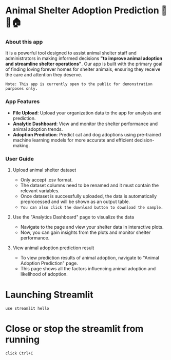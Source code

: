 # Animal Shelter Adoption Prediction 🐶😺🏠
### About this app
It is a powerful tool designed to assist animal shelter staff and administrators in making informed decisions **"to improve animal adoption and streamline shelter operations"**. Our app is built with the primary goal of finding loving forever homes for shelter animals, ensuring they receive the care and attention they deserve.

    Note: This app is currently open to the public for demonstration purposes only.

### App Features
- **File Upload**: Upload your organization data to the app for analysis and prediction.
- **Analytic Dashboard**: View and monitor the shelter performance and animal adoption trends.
- **Adoption Prediction**: Predict cat and dog adoptions using pre-trained machine learning models for more accurate and efficient decision-making.

### User Guide
1. Upload animal shelter dataset
    - Only accept .csv format.
    - The dataset columns need to be renamed and it must contain the relevant variables.
    - Once dataset is successfully uploaded, the data is automatically preprocessed and will be shown as an output table.
    - `You can also click the download button to download the sample.`
      
2. Use the "Analytics Dashboard" page to visualize the data
    - Navigate to the page and view your shelter data in interactive plots. 
    - Now, you can gain insights from the plots and monitor shelter performance.
      
3. View animal adoption prediction result
    - To view prediction results of animal adoption, navigate to "Animal Adoption Prediction" page.
    - This page shows all the factors influencing animal adoption and likelihood of adoption.


# Launching Streamlit
`use streamlit hello`

# Close or stop the streamlit from running
`click Ctrl+C`
